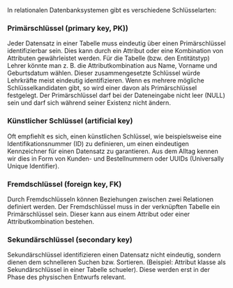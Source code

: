 In relationalen Datenbanksystemen gibt es verschiedene Schlüsselarten:
### Primärschlüssel (primary key, PK))
Jeder Datensatz in einer Tabelle muss eindeutig über einen Primärschlüssel identifizierbar sein. Dies kann durch ein Attribut oder eine Kombination von Attributen gewährleistet werden. Für die Tabelle (bzw. den Entitätstyp) Lehrer könnte man z. B. die Attributkombination aus Name, Vorname und Geburtsdatum wählen. Dieser zusammengesetzte Schlüssel würde Lehrkräfte meist eindeutig identifizieren. Wenn es mehrere mögliche Schlüsselkandidaten gibt, so wird einer davon als Primärschlüssel festgelegt. Der Primärschlüssel darf bei der Dateneingabe nicht leer (NULL) sein und darf sich während seiner Existenz nicht ändern.
### Künstlicher Schlüssel (artificial key)
Oft empfiehlt es sich, einen künstlichen Schlüssel, wie beispielsweise eine Identifikationsnummer (ID) zu definieren, um einen eindeutigen Kennzeichner für einen Datensatz zu garantieren. Aus dem Alltag kennen wir dies in Form von Kunden- und Bestellnummern oder UUIDs (Universally Unique Identifier).
### Fremdschlüssel (foreign key, FK)
Durch Fremdschlüsseln können Beziehungen zwischen zwei Relationen definiert werden. Der Fremdschlüssel muss in der verknüpften Tabelle ein Primärschlüssel sein. Dieser kann aus einem Attribut oder einer Attributkombination bestehen.
### Sekundärschlüssel (secondary key)
Sekundärschlüssel identifizieren einen Datensatz nicht eindeutig, sondern dienen dem schnelleren Suchen bzw. Sortieren. (Beispiel: Attribut klasse als Sekundärschlüssel in einer Tabelle schueler). Diese werden erst in der Phase des physischen Entwurfs relevant.